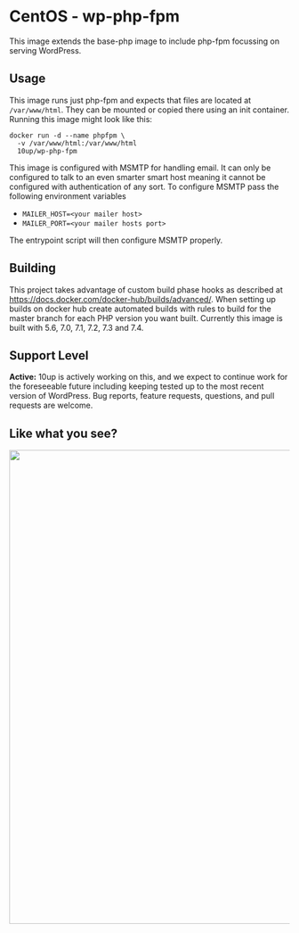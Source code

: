 # CentOS - wp-php-fpm

This image extends the base-php image to include php-fpm focussing on serving WordPress. 

## Usage

This image runs just php-fpm and expects that files are located at `/var/www/html`. They can be mounted or copied there using an init container. Running this image might look like this:

```
docker run -d --name phpfpm \
  -v /var/www/html:/var/www/html
  10up/wp-php-fpm
```

This image is configured with MSMTP for handling email. It can only be configured to talk to an even smarter smart host meaning it cannot be configured with authentication of any sort. To configure MSMTP pass the following environment variables

* `MAILER_HOST=<your mailer host>`
* `MAILER_PORT=<your mailer hosts port>`

The entrypoint script will then configure MSMTP properly.


## Building

This project takes advantage of custom build phase hooks as described at https://docs.docker.com/docker-hub/builds/advanced/. When setting up builds on docker hub create automated builds with rules to build for the master branch for each PHP version you want built. Currently this image is built with 5.6, 7.0, 7.1, 7.2, 7.3 and 7.4.

## Support Level

**Active:** 10up is actively working on this, and we expect to continue work for the foreseeable future including keeping tested up to the most recent version of WordPress.  Bug reports, feature requests, questions, and pull requests are welcome.

## Like what you see?

<p align="center">
<a href="http://10up.com/contact/"><img src="https://10updotcom-wpengine.s3.amazonaws.com/uploads/2016/10/10up-Github-Banner.png" width="850"></a>
</p>
